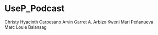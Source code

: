 # UseP_Podcast
Christy Hyacinth Carpesano
Arvin Garret A. Arbizo
Kweni Mari Peñanueva
Marc Louie Balansag
